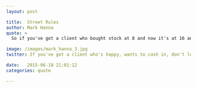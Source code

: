 ```yaml
---
layout: post

title:  Street Rules
author: Mark Hanna
quote: >
  So if you've got a client who bought stock at 8 and now it's at 16 and he's all fucking happy, he wants to cash in and liquidate, take his fucking money and run home, you don't let him do that because that would make it real.

image: /images/mark_hanna_3.jpg
twitter: If you've got a client who's happy, wants to cash in, don't let him. Mark Hanna http://quotes.stockflare.com/

date:   2015-06-18 21:01:12
categories: quote

---
```


